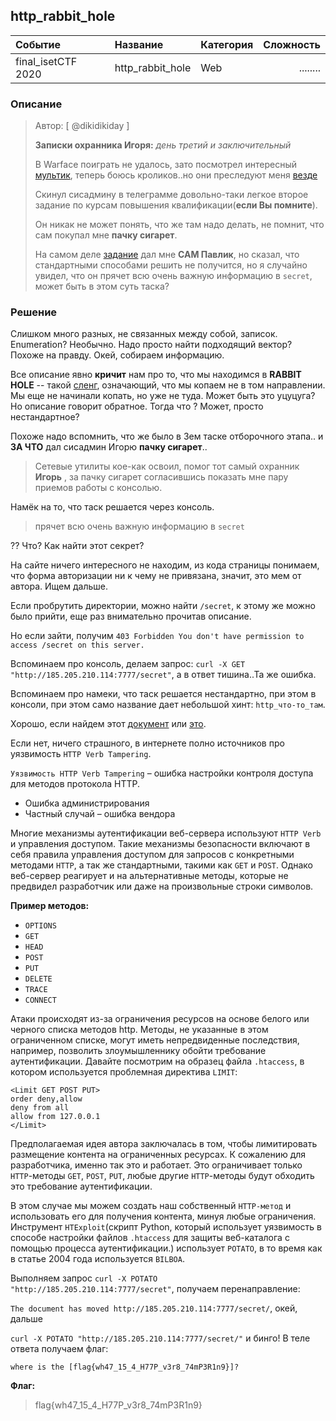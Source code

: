 ## http_rabbit_hole

| Событие | Название | Категория | Сложность |
|:--------|:---------|:----------|----------:|
| final_isetCTF 2020 | http_rabbit_hole | Web | ........ |

### Описание
> Автор: [ @dikidikiday ]
>
> **Записки охранника Игоря:** *день третий и заключительный*
> 
> В Warface поиграть не удалось, зато посмотрел интересный [мультик](https://www.youtube.com/watch?v=MmVLuKcmrY0), теперь боюсь кроликов..но они преследуют меня [везде](http://lib.ru/CARROLL/alisa_star.txt)
> 
> Скинул сисадмину в телеграмме довольно-таки легкое второе задание по курсам повышения квалификации(**если Вы помните**). 
> 
> Он никак не может понять, что же там надо делать, не помнит, что сам покупал мне **пачку сигарет**.
> 
> На самом деле [задание](http://ваш_сайт:7777) дал мне **САМ Павлик**, но сказал, что стандартными способами решить не получится, но я случайно увидел, что он прячет всю очень важную информацию в `secret`, может быть в этом суть таска?

### Решение

Слишком много разных, не связанных между собой, записок. Enumeration? Необычно. Надо просто найти подходящий вектор? Похоже на правду. Окей, собираем информацию.

Все описание явно **кричит** нам про то, что мы находимся в **RABBIT HOLE** -- такой [сленг](https://otvet.mail.ru/question/25591763), означающий, что мы копаем не в том направлении. Мы еще не начинали копать, но уже не туда. Может быть это уцуцуга? Но описание говорит обратное. Тогда что ? Может, просто нестандартное?

Похоже надо вспомнить, что же было в 3ем таске отборочного этапа.. и **ЗА ЧТО** дал сисадмин Игорю **пачку сигарет**..

> Сетевые утилиты кое-как освоил, помог тот самый охранник **Игорь** , за пачку сигарет согласившись показать мне пару приемов работы с консолью.

Намёк на то, что таск решается через консоль.

> прячет всю очень важную информацию в `secret`

?? Что? Как найти этот секрет?

На сайте ничего интересного не находим, из кода страницы понимаем, что форма авторизации ни к чему не привязана, значит, это мем от автора. Ищем дальше.

Если пробрутить директории, можно найти `/secret`, к этому же можно было прийти, еще раз внимательно прочитав описание.

Но если зайти, получим `403 Forbidden You don't have permission to access /secret on this server.`

Вспоминаем про консоль, делаем запрос: `curl -X GET "http://185.205.210.114:7777/secret"`, а в ответ тишина..Та же ошибка.

Вспоминаем про намеки, что таск решается нестандартно, при этом в консоли, при этом само название дает небольшой хинт: `http_что-то_там`.

Хорошо, если найдем этот [документ](https://www.ptsecurity.com/upload/corporate/ru-ru/webinars/ics/%D0%AE.%D0%93%D0%BE%D0%BB%D1%8C%D1%86%D0%B5%D0%B2_%D0%A3%D1%8F%D0%B7%D0%B2%D0%B8%D0%BC%D0%BE%D1%81%D1%82%D0%B8_web_%D1%81%D0%BB%D0%BE%D0%B6%D0%BD%D1%8B%D0%B5_%D1%81%D0%BB%D1%83%D1%87%D0%B0%D0%B8.pdf) или [это](http://turbochaos.blogspot.com/2013/05/htaccess-tricks-verb-tampering.html).

Если нет, ничего страшного, в интернете полно источников про уязвимость `HTTP Verb Tampering`.

`Уязвимость HTTP Verb Tampering` – ошибка настройки контроля доступа для методов протокола HTTP.
- Ошибка администрирования
- Частный случай – ошибка вендора

Многие механизмы аутентификации веб-сервера используют `HTTP Verb` и управления доступом. Такие механизмы безопасности включают в себя правила управления доступом для запросов с конкретными методами `HTTP`, а так же стандартными, такими как `GET` и `POST`. Однако веб-сервер реагирует и на альтернативные методы, которые не предвидел разработчик или даже на произвольные строки символов.

**Пример методов:**

- `OPTIONS`
- `GET`
- `HEAD`
- `POST`
- `PUT`
- `DELETE`
- `TRACE`
- `CONNECT`

Атаки происходят из-за ограничения ресурсов на основе белого или черного списка методов http. Методы, не указанные в этом ограниченном списке, могут иметь непредвиденные последствия, например, позволить злоумышленнику обойти требование аутентификации. Давайте посмотрим на образец файла `.htaccess`, в котором используется проблемная директива `LIMIT`:

```
<Limit GET POST PUT>
order deny,allow
deny from all
allow from 127.0.0.1
</Limit>
```

Предполагаемая идея автора заключалась в том, чтобы лимитировать размещение контента на ограниченных ресурсах. К сожалению для разработчика, именно так это и работает. Это ограничивает только `HTTP`-методы `GET`, `POST`, `PUT`, любые другие `HTTP`-методы будут обходить это требование аутентификации.


В этом случае мы можем создать наш собственный `HTTP-метод` и использовать его для получения контента, минуя любые ограничения. Инструмент `HTExploit`(скрипт Python, который использует уязвимость в способе настройки файлов `.htaccess` для защиты веб-каталога с помощью процесса аутентификации.) использует `POTATO`, в то время как в статье 2004 года используется `BILBOA`. 

Выполняем запрос `curl -X POTATO "http://185.205.210.114:7777/secret"`, получаем перенаправление:

`The document has moved http://185.205.210.114:7777/secret/`, окей, дальше 

`curl -X POTATO "http://185.205.210.114:7777/secret/"` и бинго! В теле ответа получаем флаг:

`where is the [flag{wh47_15_4_H77P_v3r8_74mP3R1n9}]?`

**Флаг:**

> flag{wh47_15_4_H77P_v3r8_74mP3R1n9}
